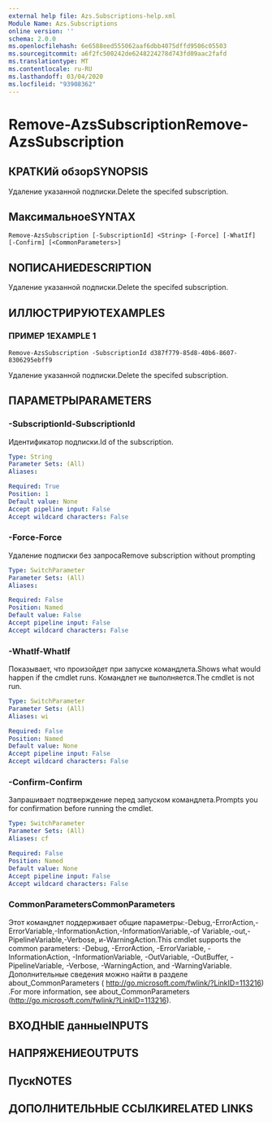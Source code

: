 ```yaml
---
external help file: Azs.Subscriptions-help.xml
Module Name: Azs.Subscriptions
online version: ''
schema: 2.0.0
ms.openlocfilehash: 6e6588eed555062aaf6dbb4075dffd9506c05503
ms.sourcegitcommit: a6f2fc500242de6248224278d743fd09aac2fafd
ms.translationtype: MT
ms.contentlocale: ru-RU
ms.lasthandoff: 03/04/2020
ms.locfileid: "93908362"
---
```

# <span data-ttu-id="3e1ca-101">Remove-AzsSubscription</span><span class="sxs-lookup"><span data-stu-id="3e1ca-101">Remove-AzsSubscription</span></span>

## <span data-ttu-id="3e1ca-102">КРАТКИй обзор</span><span class="sxs-lookup"><span data-stu-id="3e1ca-102">SYNOPSIS</span></span>
<span data-ttu-id="3e1ca-103">Удаление указанной подписки.</span><span class="sxs-lookup"><span data-stu-id="3e1ca-103">Delete the specifed subscription.</span></span>

## <span data-ttu-id="3e1ca-104">Максимальное</span><span class="sxs-lookup"><span data-stu-id="3e1ca-104">SYNTAX</span></span>

```
Remove-AzsSubscription [-SubscriptionId] <String> [-Force] [-WhatIf] [-Confirm] [<CommonParameters>]
```

## <span data-ttu-id="3e1ca-105">NОПИСАНИЕ</span><span class="sxs-lookup"><span data-stu-id="3e1ca-105">DESCRIPTION</span></span>
<span data-ttu-id="3e1ca-106">Удаление указанной подписки.</span><span class="sxs-lookup"><span data-stu-id="3e1ca-106">Delete the specifed subscription.</span></span>

## <span data-ttu-id="3e1ca-107">ИЛЛЮСТРИРУЮТ</span><span class="sxs-lookup"><span data-stu-id="3e1ca-107">EXAMPLES</span></span>

### <span data-ttu-id="3e1ca-108">ПРИМЕР 1</span><span class="sxs-lookup"><span data-stu-id="3e1ca-108">EXAMPLE 1</span></span>
```
Remove-AzsSubscription -SubscriptionId d387f779-85d8-40b6-8607-8306295ebff9
```

<span data-ttu-id="3e1ca-109">Удаление указанной подписки.</span><span class="sxs-lookup"><span data-stu-id="3e1ca-109">Delete the specifed subscription.</span></span>

## <span data-ttu-id="3e1ca-110">ПАРАМЕТРЫ</span><span class="sxs-lookup"><span data-stu-id="3e1ca-110">PARAMETERS</span></span>

### <span data-ttu-id="3e1ca-111">-SubscriptionId</span><span class="sxs-lookup"><span data-stu-id="3e1ca-111">-SubscriptionId</span></span>
<span data-ttu-id="3e1ca-112">Идентификатор подписки.</span><span class="sxs-lookup"><span data-stu-id="3e1ca-112">Id of the subscription.</span></span>

```yaml
Type: String
Parameter Sets: (All)
Aliases:

Required: True
Position: 1
Default value: None
Accept pipeline input: False
Accept wildcard characters: False
```

### <span data-ttu-id="3e1ca-113">-Force</span><span class="sxs-lookup"><span data-stu-id="3e1ca-113">-Force</span></span>
<span data-ttu-id="3e1ca-114">Удаление подписки без запроса</span><span class="sxs-lookup"><span data-stu-id="3e1ca-114">Remove subscription without prompting</span></span>

```yaml
Type: SwitchParameter
Parameter Sets: (All)
Aliases:

Required: False
Position: Named
Default value: False
Accept pipeline input: False
Accept wildcard characters: False
```

### <span data-ttu-id="3e1ca-115">-WhatIf</span><span class="sxs-lookup"><span data-stu-id="3e1ca-115">-WhatIf</span></span>
<span data-ttu-id="3e1ca-116">Показывает, что произойдет при запуске командлета.</span><span class="sxs-lookup"><span data-stu-id="3e1ca-116">Shows what would happen if the cmdlet runs.</span></span>
<span data-ttu-id="3e1ca-117">Командлет не выполняется.</span><span class="sxs-lookup"><span data-stu-id="3e1ca-117">The cmdlet is not run.</span></span>

```yaml
Type: SwitchParameter
Parameter Sets: (All)
Aliases: wi

Required: False
Position: Named
Default value: None
Accept pipeline input: False
Accept wildcard characters: False
```

### <span data-ttu-id="3e1ca-118">-Confirm</span><span class="sxs-lookup"><span data-stu-id="3e1ca-118">-Confirm</span></span>
<span data-ttu-id="3e1ca-119">Запрашивает подтверждение перед запуском командлета.</span><span class="sxs-lookup"><span data-stu-id="3e1ca-119">Prompts you for confirmation before running the cmdlet.</span></span>

```yaml
Type: SwitchParameter
Parameter Sets: (All)
Aliases: cf

Required: False
Position: Named
Default value: None
Accept pipeline input: False
Accept wildcard characters: False
```

### <span data-ttu-id="3e1ca-120">CommonParameters</span><span class="sxs-lookup"><span data-stu-id="3e1ca-120">CommonParameters</span></span>
<span data-ttu-id="3e1ca-121">Этот командлет поддерживает общие параметры:-Debug,-ErrorAction,-ErrorVariable,-InformationAction,-InformationVariable,-of Variable,-out,-PipelineVariable,-Verbose, и-WarningAction.</span><span class="sxs-lookup"><span data-stu-id="3e1ca-121">This cmdlet supports the common parameters: -Debug, -ErrorAction, -ErrorVariable, -InformationAction, -InformationVariable, -OutVariable, -OutBuffer, -PipelineVariable, -Verbose, -WarningAction, and -WarningVariable.</span></span> <span data-ttu-id="3e1ca-122">Дополнительные сведения можно найти в разделе about_CommonParameters ( http://go.microsoft.com/fwlink/?LinkID=113216) .</span><span class="sxs-lookup"><span data-stu-id="3e1ca-122">For more information, see about_CommonParameters (http://go.microsoft.com/fwlink/?LinkID=113216).</span></span>

## <span data-ttu-id="3e1ca-123">ВХОДНЫЕ данные</span><span class="sxs-lookup"><span data-stu-id="3e1ca-123">INPUTS</span></span>

## <span data-ttu-id="3e1ca-124">НАПРЯЖЕНИЕ</span><span class="sxs-lookup"><span data-stu-id="3e1ca-124">OUTPUTS</span></span>

## <span data-ttu-id="3e1ca-125">Пуск</span><span class="sxs-lookup"><span data-stu-id="3e1ca-125">NOTES</span></span>

## <span data-ttu-id="3e1ca-126">ДОПОЛНИТЕЛЬНЫЕ ССЫЛКИ</span><span class="sxs-lookup"><span data-stu-id="3e1ca-126">RELATED LINKS</span></span>
